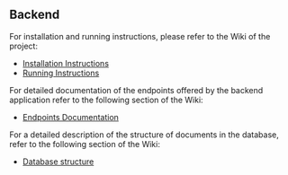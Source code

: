 ## Backend
For installation and running instructions, please refer to the Wiki of the project:
- [Installation Instructions][installation-link]
- [Running Instructions][running-link]

For detailed documentation of the endpoints offered by the backend application refer to the following section of the Wiki:
- [Endpoints Documentation][endpoint-doc-link]

For a detailed description of the structure of documents in the database, refer to the following section of the Wiki:
- [Database structure][database-structure-link]

<!-- Links -->
[installation-link]: https://github.com/itsPeetah/polimi-mdproject-2024-teachme/wiki/Installation#back-end
[running-link]: https://github.com/itsPeetah/polimi-mdproject-2024-teachme/wiki/Running#back-end
[endpoint-doc-link]: https://github.com/itsPeetah/polimi-mdproject-2024-teachme/wiki/Endpoints-Documentation
[database-structure-link]: https://github.com/itsPeetah/polimi-mdproject-2024-teachme/wiki/Database--structure
